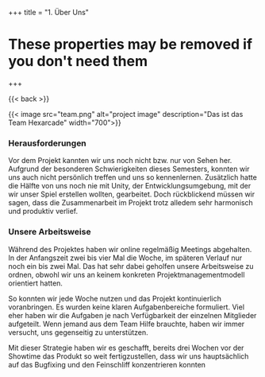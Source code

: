 +++
title = "1. Über Uns"

# These properties may be removed if you don't need them

+++

{{< back >}}

{{< image src="team.png" alt="project image" description="Das ist das Team Hexarcade" width="700">}}

### Herausforderungen
Vor dem Projekt kannten wir uns noch nicht bzw. nur von Sehen her. Aufgrund der besonderen Schwierigkeiten dieses Semesters, konnten wir uns auch nicht persönlich treffen und uns so kennenlernen. Zusätzlich hatte die Hälfte von uns noch nie mit Unity, der Entwicklungsumgebung, mit der wir unser Spiel erstellen wollten, gearbeitet. Doch rückblickend müssen wir sagen, dass die Zusammenarbeit im Projekt trotz alledem sehr harmonisch und produktiv verlief.

### Unsere Arbeitsweise
Während des Projektes haben wir online regelmäßig Meetings abgehalten. In der Anfangszeit zwei bis vier Mal die Woche, im späteren Verlauf nur noch ein bis zwei Mal. Das hat sehr dabei geholfen unsere Arbeitsweise zu ordnen, obwohl wir uns an keinem konkreten Projektmanagementmodell orientiert hatten.

So konnten wir jede Woche nutzen und das Projekt kontinuierlich voranbringen. Es wurden keine klaren Aufgabenbereiche formuliert. Viel eher haben wir die Aufgaben je nach Verfügbarkeit der einzelnen Mitglieder aufgeteilt. Wenn jemand aus dem Team Hilfe brauchte, haben wir immer versucht, uns gegenseitig zu unterstützen.   

Mit dieser Strategie haben wir es geschafft, bereits drei Wochen vor der Showtime das Produkt so weit fertigzustellen, dass wir uns hauptsächlich auf das Bugfixing und den Feinschliff konzentrieren konnten 

